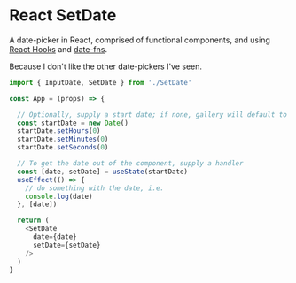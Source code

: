 # React SetDate

A date-picker in React, comprised of functional components, and using [React Hooks](https://reactjs.org/docs/hooks-intro.html) and [date-fns](https://date-fns.org).

Because I don't like the other date-pickers I've seen.

```js
import { InputDate, SetDate } from './SetDate'

const App = (props) => {

  // Optionally, supply a start date; if none, gallery will default to `new Date()`
  const startDate = new Date()
  startDate.setHours(0)
  startDate.setMinutes(0)
  startDate.setSeconds(0)

  // To get the date out of the component, supply a handler
  const [date, setDate] = useState(startDate)
  useEffect(() => {
    // do something with the date, i.e.
    console.log(date)
  }, [date])

  return (
    <SetDate
      date={date}
      setDate={setDate}
    />
  )
}
```
